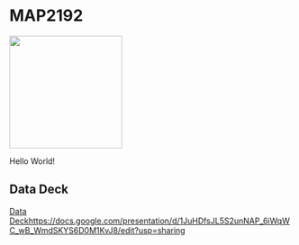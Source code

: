 # MAP2192

<img src="https://miro.medium.com/v2/resize:fit:993/1*mgXvzNcwfpnBawI6XTkVRg.png" width=200>

Hello World!

## Data Deck
[Data Deck](https://docs.google.com/presentation/d/1JuHDfsJL5S2unNAP_6iWqWC_wB_WmdSKYS6D0M1KvJ8/edit?usp=sharing)https://docs.google.com/presentation/d/1JuHDfsJL5S2unNAP_6iWqWC_wB_WmdSKYS6D0M1KvJ8/edit?usp=sharing

